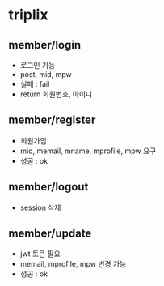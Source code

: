 # triplix

## member/login
- 로그인 기능
- post, mid, mpw
- 실패 : fail
- return 회원번호, 아이디

## member/register
- 회원가입
- mid, memail, mname, mprofile, mpw 요구
- 성공 : ok

## member/logout
- session 삭제

## member/update
- jwt 토큰 필요
- memail, mprofile, mpw 변경 가능
- 성공 : ok